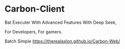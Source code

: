 # Carbon-Client


Bat Executer With Advanced Features With Deep Seek,

For Developers, For gamers.

Batch Simple https://therealaxlon.github.io/Carbon-Web/
